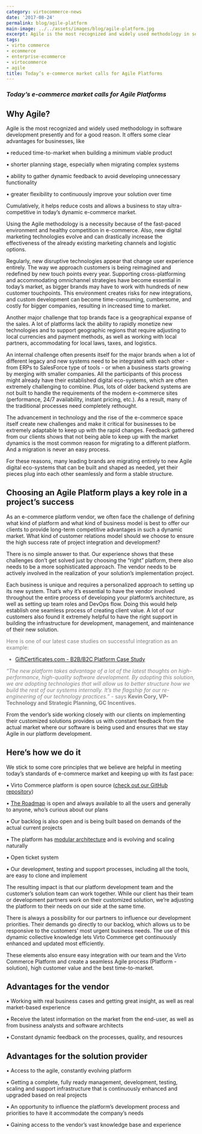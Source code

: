 ```yaml
---
category: virtocommerce-news
date: '2017-08-24'
permalink: blog/agile-platform
main-image: ../../assets/images/blog/agile-platform.jpg
excerpt: Agile is the most recognized and widely used methodology in software development presently. What are advantages for business of using it? How does it help reduce costs and allow a business to stay ultra-competitive in today’s dynamic e-commerce market?
tags:
- virto commerce
- ecommerce
- enterprise-ecommerce
- virtocommerce
- agile
title: Today’s e-commerce market calls for Agile Platforms
---
```

### <dfn>Today’s e-commerce market calls for Agile Platforms</dfn>

<h2>Why Agile?</h2>

Agile is the most recognized and widely used methodology in software development presently and for a good reason. It offers some clear advantages for businesses, like 

•	reduced time-to-market when building a minimum viable product 

•	shorter planning stage, especially when migrating complex systems

•	ability to gather dynamic feedback to avoid developing unnecessary functionality

•	greater flexibility to continuously improve your solution over time

Cumulatively, it helps reduce costs and allows a business to stay ultra-competitive in today’s dynamic e-commerce market. 

Using the Agile methodology is a necessity because of the fast-paced environment and healthy competition in e-commerce. Also, new digital marketing technologies evolve and can drastically increase the effectiveness of the already existing marketing channels and logistic options. 

Regularly, new disruptive technologies appear that change user experience entirely. The way we approach customers is being reimagined and redefined by new touch points every year. 
Supporting cross-platforming and accommodating omnichannel strategies have become essential in today’s market, as bigger brands may have to work with hundreds of new customer touchpoints. This environment creates risks for new integrations, and custom development can become time-consuming, cumbersome, and costly for bigger companies, resulting in increased time to market. 

Another major challenge that top brands face is a geographical expanse of the sales. A lot of platforms lack the ability to rapidly monetize new technologies and to support geographic regions that require adjusting to local currencies and payment methods, as well as working with local partners, accommodating for local laws, taxes, and logistics.

An internal challenge often presents itself for the major brands when a lot of different legacy and new systems need to be integrated with each other - from ERPs to SalesForce type of tools - or when a business starts growing by merging with smaller companies. All the participants of this process might already have their established digital eco-systems, which are often extremely challenging to combine. Plus, lots of older backend systems are not built to handle the requirements of the modern e-commerce sites (performance, 24/7 availability, instant pricing, etc.). As a result, many of the traditional processes need completely rethought. 

The advancement in technology and the rise of the e-commerce space itself create new challenges and make it critical for businesses to be extremely adaptable to keep up with the rapid changes. Feedback gathered from our clients shows that not being able to keep up with the market dynamics is the most common reason for migrating to a different platform. And a migration is never an easy process.

For these reasons, many leading brands are migrating entirely to new Agile digital eco-systems that can be built and shaped as needed, yet their pieces plug into each other seamlessly and form a stable structure. 

<h2>Choosing an Agile Platform plays a key role in a project’s success</h2>

As an e-commerce platform vendor, we often face the challenge of defining what kind of platform and what kind of business model is best to offer our clients to provide long-term competitive advantages in such a dynamic market. What kind of customer relations model should we choose to ensure the high success rate of project integration and development? 

There is no simple answer to that. Our experience shows that these challenges don’t get solved just by choosing the “right” platform, there also needs to be a more sophisticated approach. The vendor needs to be actively involved in the realization of your solution’s implementation project. 

Each business is unique and requires a personalized approach to setting up its new system. That’s why it’s essential to have the vendor involved throughout the entire process of developing your platform’s architecture, as well as setting up team roles and DevOps flow. Doing this would help establish one seamless process of creating client value. A lot of our customers also found it extremely helpful to have the right support in building the infrastructure for development, management, and maintenance of their new solution. 

<FONT COLOR=grey>Here is one of our latest case studies on successful integration as an example:

-	[GiftCertificates.com  - B2B/B2C Platform Case Study](https://virtocommerce.com/assets/files/gc-case-study.pdf)

*“The new platform takes advantage of a lot of the latest thoughts on high-performance, high-quality software development. By adopting this solution, we are adopting technologies that will allow us to better structure how we build the rest of our systems internally. It’s the flagship for our re-engineering of our technology practices.”* - says <strong>Kevin Cory, VP-Technology and Strategic Planning, GC Incentives.</strong></FONT>

From the vendor’s side working closely with our clients on implementing their customized solutions provides us with constant feedback from the actual market where our software is being used and ensures that we stay Agile in our platform development.

<h2>Here’s how we do it</h2>

We stick to some core principles that we believe are helpful in meeting today’s standards of e-commerce market and keeping up with its fast pace:

•	Virto Commerce platform is open source ([check out our GitHub repository](https://github.com/VirtoCommerce/vc-platform))

•	[The Roadmap](https://virtocommerce.com/roadmap) is open and always available to all the users and generally to anyone, who’s curious about our plans

•	Our backlog is also open and is being built based on demands of the actual current projects 

•	The platform has [modular architecture](https://virtocommerce.com/features/for-business-professionals) and is evolving and scaling naturally 

•	Open ticket system 

•	Our development, testing and support processes, including all the tools, are easy to clone and implement

The resulting impact is that our platform development team and the customer’s solution team can work together. While our client has their team or development partners work on their customized solution, we’re adjusting the platform to their needs on our side at the same time. 

There is always a possibility for our partners to influence our development priorities. Their demands go directly to our backlog, which allows us to be responsive to the customers’ most urgent business needs. The use of this dynamic collective knowledge lets Virto Commerce get continuously enhanced and updated most efficiently.

These elements also ensure easy integration with our team and the Virto Commerce Platform and create a seamless Agile process (Platform - solution), high customer value and the best time-to-market.

<h2>Advantages for the vendor</h2>

•	Working with real business cases and getting great insight, as well as real market-based experience

•	Receive the latest information on the market from the end-user, as well as from business analysts and software architects 

•	Constant dynamic feedback on the processes, quality, and resources

<h2>Advantages for the solution provider </h2>

•	Access to the agile, constantly evolving platform 

•	Getting a complete, fully ready management, development, testing, scaling and support infrastructure that is continuously enhanced and upgraded based on real projects 

•	An opportunity to influence the platform’s development process and priorities to have it accommodate the company’s needs

•	Gaining access to the vendor’s vast knowledge base and experience
